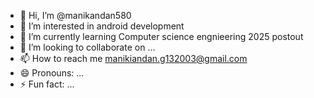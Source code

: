 - 👋 Hi, I’m @manikandan580
- 👀 I’m interested in android development
- 🌱 I’m currently learning  Computer science engnieering 2025 postout
- 💞️ I’m looking to collaborate on ...
- 📫 How to reach me manikiandan.g132003@gmail.com
- 😄 Pronouns: ...
- ⚡ Fun fact: ...

<!---
manikandan580/manikandan580 is a ✨ special ✨ repository because its `README.md` (this file) appears on your GitHub profile.
You can click the Preview link to take a look at your changes.
--->
